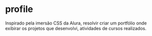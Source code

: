# profile

Inspirado pela imersão CSS da Alura, resolvir criar um portfólio onde exibirar os projetos que desenvolvi, atividades de cursos realizados. 